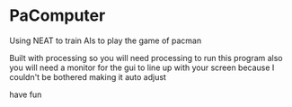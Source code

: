 # PaComputer
Using NEAT to train AIs to play the game of pacman

Built with processing so you will need processing to run this program
also you will need a monitor for the gui to line up with your screen because I couldn't be bothered making it auto adjust

have fun
